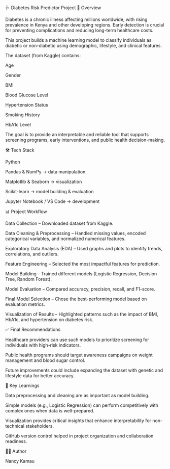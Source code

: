 🩺 Diabetes Risk Predictor Project
📌 Overview

Diabetes is a chronic illness affecting millions worldwide, with rising prevalence in Kenya and other developing regions. Early detection is crucial for preventing complications and reducing long-term healthcare costs.

This project builds a machine learning model to classify individuals as diabetic or non-diabetic using demographic, lifestyle, and clinical features.

The dataset (from Kaggle) contains:

Age

Gender

BMI

Blood Glucose Level

Hypertension Status

Smoking History

HbA1c Level

The goal is to provide an interpretable and reliable tool that supports screening programs, early interventions, and public health decision-making.

🛠️ Tech Stack

Python

Pandas & NumPy → data manipulation

Matplotlib & Seaborn → visualization

Scikit-learn → model building & evaluation

Jupyter Notebook / VS Code → development

📊 Project Workflow

Data Collection – Downloaded dataset from Kaggle.

Data Cleaning & Preprocessing – Handled missing values, encoded categorical variables, and normalized numerical features.

Exploratory Data Analysis (EDA) – Used graphs and plots to identify trends, correlations, and outliers.

Feature Engineering – Selected the most impactful features for prediction.

Model Building – Trained different models (Logistic Regression, Decision Tree, Random Forest).

Model Evaluation – Compared accuracy, precision, recall, and F1-score.

Final Model Selection – Chose the best-performing model based on evaluation metrics.

Visualization of Results – Highlighted patterns such as the impact of BMI, HbA1c, and hypertension on diabetes risk.

✅ Final Recommendations

Healthcare providers can use such models to prioritize screening for individuals with high-risk indicators.

Public health programs should target awareness campaigns on weight management and blood sugar control.

Future improvements could include expanding the dataset with genetic and lifestyle data for better accuracy.

📖 Key Learnings

Data preprocessing and cleaning are as important as model building.

Simple models (e.g., Logistic Regression) can perform competitively with complex ones when data is well-prepared.

Visualization provides critical insights that enhance interpretability for non-technical stakeholders.

GitHub version control helped in project organization and collaboration readiness.

👩‍💻 Author

Nancy Kamau